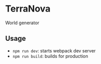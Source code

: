 # TerraNova

World generator

## Usage
- `npm run dev`: starts webpack dev server
- `npm run build`: builds for production
